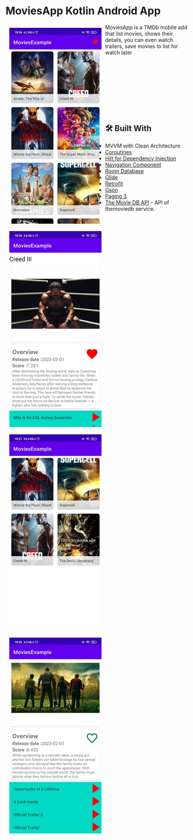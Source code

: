 # MoviesApp Kotlin Android App

<img src="https://github.com/darkhankz/MoviesExample/blob/master/github-images/screen%20(1).jpg" align="left"
width="250" hspace="10" vspace="10">
  
<img src="https://github.com/darkhankz/MoviesExample/blob/master/github-images/screen%20(2).jpg" align="left"
width="250" hspace="10" vspace="10">

<img src="https://github.com/darkhankz/MoviesExample/blob/master/github-images/screen%20(3).jpg" align="left"
width="250" hspace="10" vspace="10">

<img src="https://github.com/darkhankz/MoviesExample/blob/master/github-images/screen%20(4).jpg" align="left"
width="250" hspace="10" vspace="10">

MoviesApp is a TMDb mobile add that list movies, shows their details, you can even watch trailers, save movies to list for watch later</br></br></br></br></br></br></br></br></br></br>






















## 🛠 Built With
- MVVM with Clean Architecture
- [Coroutines](https://developer.android.com/kotlin/coroutines)
- [Hilt for Dependency Injection](https://developer.android.com/training/dependency-injection/hilt-android)
- [Navigation Component](https://developer.android.com/guide/navigation/navigation-getting-started)
- [Room Database](https://developer.android.com/training/data-storage/room)
- [Glide](https://github.com/bumptech/glide)
- [Retrofit](https://square.github.io/retrofit)
- [Gson](https://github.com/google/gson)
- [Paging 3](https://proandroiddev.com/paging-3-easier-way-to-pagination-part-1-584cad1f4f61)
- [The Movie DB API](https://developers.themoviedb.org/3) - API of themoviedb service.
